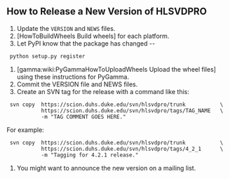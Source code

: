 ## How to Release a New Version of HLSVDPRO
1. Update the `VERSION` and `NEWS` files. 
1. [HowToBuildWheels Build wheels] for each platform.
1. Let PyPI know that the package has changed --
```
 python setup.py register 
```
1. [gamma:wiki:PyGammaHowToUploadWheels Upload the wheel files] using these
 instructions for PyGamma.
1. Commit the VERSION file and NEWS files.
1. Create an SVN tag for the release with a command like this:
```
 svn copy  https://scion.duhs.duke.edu/svn/hlsvdpro/trunk           \
           https://scion.duhs.duke.edu/svn/hlsvdpro/tags/TAG_NAME   \
           -m "TAG COMMENT GOES HERE."
```
 For example:
```
 svn copy  https://scion.duhs.duke.edu/svn/hlsvdpro/trunk           \
           https://scion.duhs.duke.edu/svn/hlsvdpro/tags/4_2_1      \
           -m "Tagging for 4.2.1 release."
```
1. You might want to announce the new version on a mailing list.

